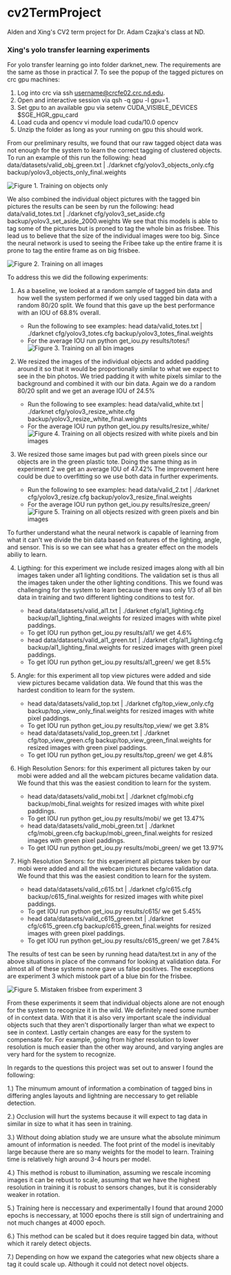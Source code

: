 # cv2TermProject
Alden and Xing's CV2 term project for Dr. Adam Czajka's class at ND.

### Xing's yolo transfer learning experiments

For yolo transfer learning go into folder darknet_new. The requirements are the same as those in practical 7. To see the popup of the tagged pictures on crc gpu machines:
1. Log into crc via ssh username@crcfe02.crc.nd.edu.
2. Open and interactive session via qsh -q gpu -l gpu=1.
3. Set gpu to an available gpu via setenv CUDA_VISIBLE_DEVICES $SGE_HGR_gpu_card
4. Load cuda and opencv vi module load cuda/10.0 opencv
5. Unzip the folder as long as your running on gpu this should work.

From our preliminary results, we found that our raw tagged object data was not enough for the system to learn the correct tagging of clustered objects. To run an example of this run the following:
head data/datasets/valid_obj_green.txt | ./darknet cfg/yolov3_objects_only.cfg backup/yolov3_objects_only_final.weights

![Figure 1. Training on objects only](/report_images/objects_only.png)

We also combined the individual object pictures with the tagged bin pictures the results can be seen by run the following:
head data/valid_totes.txt | ./darknet cfg/yolov3_set_aside.cfg backup/yolov3_set_aside_2000.weights
We see that this models is able to tag some of the pictures but is proned to tag the whole bin as frisbee. This lead us to believe that the size of the individual images were too big. Since the neural network is used to seeing the Fribee take up the entire frame it is prone to tag the entire frame as on big frisbee.


![Figure 2. Training on all images](/report_images/set_aside.png)

To address this we did the following experiments:
1. As a baseline, we looked at a random sample of tagged bin data and how well the system performed if we only used tagged bin data with a random 80/20 split. We found that this gave up the best performance with an IOU of 68.8% overall. 
    - Run the following to see examples: head data/valid_totes.txt | ./darknet cfg/yolov3_totes.cfg backup/yolov3_totes_final.weights
    - For the average IOU run python get_iou.py results/totes/!
![Figure 3. Training on all bin images](/report_images/totes.png)
  
2. We resized the images of the individual objects and added padding around it so that it would be proportionally similar to what we expect to see in the bin photos. We tried padding it with white pixels similar to the background and combined it with our bin data. Again we do a random 80/20 split and we get an average IOU of 24.5%
    - Run the following to see examples: head data/valid_white.txt | ./darknet cfg/yolov3_resize_white.cfg backup/yolov3_resize_white_final.weights
    - For the average IOU run python get_iou.py results/resize_white/
![Figure 4. Training on all objects resized with white pixels and bin images](/report_images/resize_white_3.png) 

3. We resized those same images but pad with green pixels since our objects are in the green plastic tote. Doing the same thing as in experiment 2 we get an average IOU of 47.42% The improvement here could be due to overfitting so we use both data in further experiments.
    - Run the following to see examples: head data/valid_2.txt | ./darknet cfg/yolov3_resize.cfg backup/yolov3_resize_final.weights
    - For the average IOU run python get_iou.py results/resize_green/
![Figure 5. Training on all objects resized with green pixels and bin images](/report_images/resize_green_3.png)   


To further understand what the neural network is capable of learning from what it can't we divide the bin data based on features of the lighting, angle, and sensor. This is so we can see what has a greater effect on the models abiliy to learn.

4. Ligthing: for this experiment we include resized images along with all bin images taken under al1 lighting conditions. The validation set is thus all the images taken under the other lighting conditions. This we found was challenging for the system to learn because there was only 1/3 of all bin data in training and two different lighting conditions to test for. 
    - head data/datasets/valid_al1.txt | ./darknet cfg/al1_lighting.cfg backup/al1_lighting_final.weights for resized images with white pixel paddings. 
    - To get IOU run python get_iou.py results/al1/ we get 4.6%
    - head data/datasets/valid_al1_green.txt | ./darknet cfg/al1_lighting.cfg backup/al1_lighting_final.weights for resized images with green pixel paddings. 
    - To get IOU run python get_iou.py results/al1_green/ we get 8.5%

5. Angle: for this experiment all top view pictures were added and side view pictures became validation data. We found that this was the hardest condition to learn for the system.
    - head data/datasets/valid_top.txt | ./darknet cfg/top_view_only.cfg backup/top_view_only_final.weights for resized images with white pixel paddings. 
    - To get IOU run python get_iou.py results/top_view/ we get 3.8%
    - head data/datasets/valid_top_green.txt | ./darknet cfg/top_view_green.cfg backup/top_view_green_final.weights for resized images with green pixel paddings. 
    - To get IOU run python get_iou.py results/top_green/ we get 4.8%

6. High Resolution Senors: for this experiment all pictures taken by our mobi were added and all the webcam pictures became validation data. We found that this was the easiest condition to learn for the system.
    - head data/datasets/valid_mobi.txt | ./darknet cfg/mobi.cfg backup/mobi_final.weights for resized images with white pixel paddings. 
    - To get IOU run python get_iou.py results/mobi/ we get 13.47%
    - head data/datasets/valid_mobi_green.txt | ./darknet cfg/mobi_green.cfg backup/mobi_green_final.weights for resized images with green pixel paddings. 
    - To get IOU run python get_iou.py results/mobi_green/ we get 13.97%

7. High Resolution Senors: for this experiment all pictures taken by our mobi were added and all the webcam pictures became validation data. We found that this was the easiest condition to learn for the system.
    - head data/datasets/valid_c615.txt | ./darknet cfg/c615.cfg backup/c615_final.weights for resized images with white pixel paddings. 
    - To get IOU run python get_iou.py results/c615/ we get 5.45%
    - head data/datasets/valid_c615_green.txt | ./darknet cfg/c615_green.cfg backup/c615_green_final.weights for resized images with green pixel paddings.
    - To get IOU run python get_iou.py results/c615_green/ we get 7.84%

The results of test can be seen by running head data/test.txt in any of the above situations in place of the command for looking at validation data. For almost all of these systems none gave us false positives. The exceptions are experiment 3 which mistook part of a blue bin for the frisbee.

![Figure 5. Mistaken frisbee from experiment 3](/report_images/resize_green_mistake.png) 

From these experiments it seem that individual objects alone are not enough for the system to recognize it in the wild. We definitely need some number of in context data. With that it is also very important scale the individual objects such that they aren't disportionally larger than what we expect to see in context. Lastly certain changes are easy for the system to compensate for. For example, going from higher resolution to lower resolution is much easier than the other way around, and varying angles are very hard for the system to recognize. 
 
In regards to the questions this project was set out to answer I found the following: 
 
1.) The minumum amount of information a combination of tagged bins in differing angles layouts and lightning are neccessary to get reliable detection.

2.) Occlusion will hurt the systems because it will expect to tag data in similar in size to what it has seen in training. 

3.) Without doing ablation study we are unsure what the absolute minimum amount of information is needed. The foot print of the model is inevitably large because there are so many weights for the model to learn. Training time is relatively high around 3-4 hours per model. 

4.) This method is robust to illumination, assuming we rescale incoming images it can be rebust to scale, assuming that we have the highest resolution in training it is robust to sensors changes, but it is considerably weaker in rotation. 

5.) Training here is neccessary and experimentally I found that around 2000 epochs is neccessary, at 1000 epochs there is still sign of undertraining and not much changes at 4000 epoch.

6.) This method can be scaled but it does require tagged bin data, without which it rarely detect objects.

7.) Depending on how we expand the categories what new objects share a tag it could scale up. Although it could not detect novel objects.

